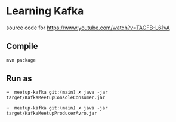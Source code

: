 # Learning Kafka

source code for https://www.youtube.com/watch?v=TAGFB-L61vA

## Compile

```
mvn package
```

## Run as

```
➜  meetup-kafka git:(main) ✗ java -jar target/KafkaMeetupConsoleConsumer.jar

➜  meetup-kafka git:(main) ✗ java -jar target/KafkaMeetupProducerAvro.jar
```
